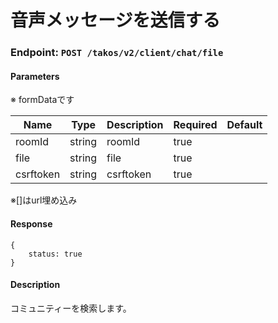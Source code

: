 # 音声メッセージを送信する

### Endpoint: `POST /takos/v2/client/chat/file`

#### Parameters

※ formDataです

| Name      | Type   | Description | Required | Default |
| --------- | ------ | ----------- | -------- | ------- |
| roomId    | string | roomId      | true     |         |
| file      | string | file        | true     |         |
| csrftoken | string | csrftoken   | true     |         |

※[]はurl埋め込み

#### Response

```
{
    status: true
}
```

#### Description

コミュニティーを検索します。
